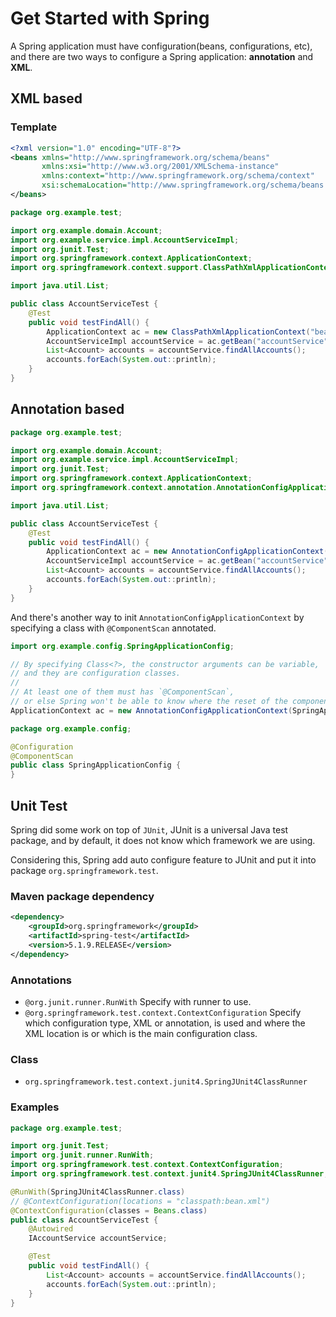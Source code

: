 # Get Started with Spring

A Spring application must have configuration(beans, configurations, etc), and there are two ways to configure a Spring application: **annotation** and **XML**.

## XML based

### Template

```xml
<?xml version="1.0" encoding="UTF-8"?>
<beans xmlns="http://www.springframework.org/schema/beans"
       xmlns:xsi="http://www.w3.org/2001/XMLSchema-instance"
       xmlns:context="http://www.springframework.org/schema/context"
       xsi:schemaLocation="http://www.springframework.org/schema/beans http://www.springframework.org/schema/beans/spring-beans.xsd http://www.springframework.org/schema/context https://www.springframework.org/schema/context/spring-context.xsd">
</beans>
```

```java
package org.example.test;

import org.example.domain.Account;
import org.example.service.impl.AccountServiceImpl;
import org.junit.Test;
import org.springframework.context.ApplicationContext;
import org.springframework.context.support.ClassPathXmlApplicationContext;

import java.util.List;

public class AccountServiceTest {
    @Test
    public void testFindAll() {
        ApplicationContext ac = new ClassPathXmlApplicationContext("bean.xml"); // The XML configuration file under directory: resources
        AccountServiceImpl accountService = ac.getBean("accountService", AccountServiceImpl.class);
        List<Account> accounts = accountService.findAllAccounts();
        accounts.forEach(System.out::println);
    }
}

```

## Annotation based

```java
package org.example.test;

import org.example.domain.Account;
import org.example.service.impl.AccountServiceImpl;
import org.junit.Test;
import org.springframework.context.ApplicationContext;
import org.springframework.context.annotation.AnnotationConfigApplicationContext;

import java.util.List;

public class AccountServiceTest {
    @Test
    public void testFindAll() {
        ApplicationContext ac = new AnnotationConfigApplicationContext("org.example"); // Specify the package base to scan from
        AccountServiceImpl accountService = ac.getBean("accountService", AccountServiceImpl.class);
        List<Account> accounts = accountService.findAllAccounts();
        accounts.forEach(System.out::println);
    }
}
```

And there's another way to init `AnnotationConfigApplicationContext` by specifying a class with `@ComponentScan` annotated.

```java
import org.example.config.SpringApplicationConfig;

// By specifying Class<?>, the constructor arguments can be variable,
// and they are configuration classes.
//
// At least one of them must has `@ComponentScan`,
// or else Spring won't be able to know where the reset of the components are.
ApplicationContext ac = new AnnotationConfigApplicationContext(SpringApplicationConfig.class);
```

```java
package org.example.config;

@Configuration
@ComponentScan
public class SpringApplicationConfig {
}
```

## Unit Test

Spring did some work on top of `JUnit`, JUnit is a universal Java test package,
and by default, it does not know which framework we are using.

Considering this, Spring add auto configure feature to JUnit and put it into package `org.springframework.test`.

### Maven package dependency

```xml
<dependency>
    <groupId>org.springframework</groupId>
    <artifactId>spring-test</artifactId>
    <version>5.1.9.RELEASE</version>
</dependency>
```

### Annotations

- `@org.junit.runner.RunWith` Specify with runner to use.
- `@org.springframework.test.context.ContextConfiguration` Specify which configuration type, XML or annotation, is used and where the XML location is or which is the main configuration class.

### Class

- `org.springframework.test.context.junit4.SpringJUnit4ClassRunner`

### Examples

```java
package org.example.test;

import org.junit.Test;
import org.junit.runner.RunWith;
import org.springframework.test.context.ContextConfiguration;
import org.springframework.test.context.junit4.SpringJUnit4ClassRunner;

@RunWith(SpringJUnit4ClassRunner.class)
// @ContextConfiguration(locations = "classpath:bean.xml")
@ContextConfiguration(classes = Beans.class)
public class AccountServiceTest {
    @Autowired
    IAccountService accountService;

    @Test
    public void testFindAll() {
        List<Account> accounts = accountService.findAllAccounts();
        accounts.forEach(System.out::println);
    }
}
```